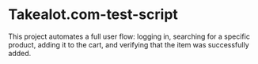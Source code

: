 # Takealot.com-test-script
This project automates a full user flow: logging in, searching for a specific product, adding it to the cart, and verifying that the item was successfully added.
